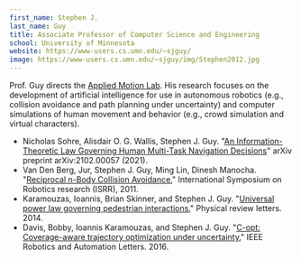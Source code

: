 ```yaml
---
first_name: Stephen J.
last_name: Guy
title: Associate Professor of Computer Science and Engineering
school: University of Minnesota
website: https://www-users.cs.umn.edu/~sjguy/
image: https://www-users.cs.umn.edu/~sjguy/img/Stephen2012.jpg
---
```

Prof. Guy directs the [Applied Motion Lab](http://motion.cs.umn.edu). His research focuses on the development of artificial intelligence for use in autonomous robotics (e.g., collision avoidance and path planning under uncertainty) and computer simulations of human movement and behavior (e.g., crowd simulation and virtual characters).
- Nicholas Sohre, Alisdair O. G. Wallis, Stephen J. Guy. "[An Information-Theoretic Law Governing Human Multi-Task Navigation Decisions](https://arxiv.org/abs/2102.00057)" arXiv preprint arXiv:2102.00057 (2021).
- Van Den Berg, Jur, Stephen J. Guy, Ming Lin, Dinesh Manocha. "[Reciprocal n-Body Collision Avoidance.](https://link.springer.com/chapter/10.1007/978-3-642-19457-3_1)" International Symposium on Robotics research (ISRR), 2011.
- Karamouzas, Ioannis, Brian Skinner, and Stephen J. Guy. "[Universal power law governing pedestrian interactions.](https://journals.aps.org/prl/pdf/10.1103/PhysRevLett.113.238701)" Physical review letters. 2014.
- Davis, Bobby, Ioannis Karamouzas, and Stephen J. Guy. "[C-opt: Coverage-aware trajectory optimization under uncertainty.](https://ieeexplore.ieee.org/stamp/stamp.jsp?arnumber=7407311)" IEEE Robotics and Automation Letters. 2016.

